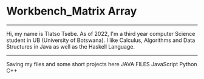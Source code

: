 # Workbench_Matrix Array
________________________________________________________________________________________
Hi, my name is Tlatso Tsebe.
As of 2022, I'm a third year computer Science student in UB (University of Botswana).
I like Calculus, Algorithms and Data Structures in Java as well as the Haskell Language.
________________________________________________________________________________________
Saving my files and some short projects here
JAVA FILES 
JavaScript
Python
C++
